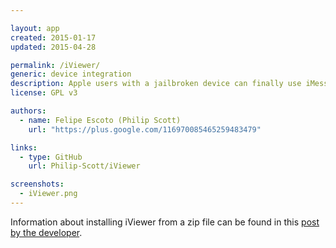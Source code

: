 ```yaml
---

layout: app
created: 2015-01-17
updated: 2015-04-28

permalink: /iViewer/
generic: device integration
description: Apple users with a jailbroken device can finally use iMessage remotely!
license: GPL v3

authors:
  - name: Felipe Escoto (Philip Scott)
    url: "https://plus.google.com/116970085465259483479"

links:
  - type: GitHub
    url: Philip-Scott/iViewer

screenshots:
  - iViewer.png
---
```


Information about installing iViewer from a zip file can be found in this [post by the developer](https://plus.google.com/116970085465259483479/posts/aSn5LaQSt2x).
